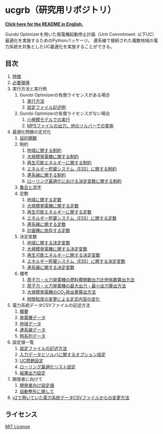 # ucgrb（研究用リポジトリ）

**[Click here for the README in English.](README_EN.md)**

Gurobi Optimizerを用いた発電機起動停止計画（Unit Commitment: 以下UC）最適化を実施するためのPythonパッケージ。
連系線で接続された複数地域の電力系統を対象としたUC最適化を実施することができる。


## 目次

1. [特徴](docs/01_feature.md)
2. [必要環境](docs/02_requirement.md)
3. 実行方法と実行例
   1. Gurobi Optimizerの有償ライセンスがある場合
      1. [実行方法](docs/03_01_run_with_licence/01_run.md)
      2. [設定ファイル記述例](docs/03_01_run_with_licence/02_example.md)
   2. Gurobi Optimizerの有償ライセンスがない場合
      1. [小規模モデルでの実行](docs/03_02_run_without_licence/01_run.md)
      2. [MPSファイルの出力、他のソルバーでの実施](docs/03_02_run_without_licence/02_mps.md)
4. 最適化問題の定式化
   1. [目的関数](docs/04_formulation/01_objective_function.md)
   2. 制約
      1. [地域に関する制約](docs/04_formulation/02_constraint/01_area.md)
      2. [大規模発電機に関する制約](docs/04_formulation/02_constraint/02_generation.md)
      3. [再生可能エネルギーに関する制約](docs/04_formulation/02_constraint/03_re.md)
      4. [エネルギー貯蔵システム（ESS）に関する制約](docs/04_formulation/02_constraint/04_ess.md)
      5. [連系線に関する制約](docs/04_formulation/02_constraint/05_tie.md)
      6. [ローリング最適化における決定変数に関する制約](docs/04_formulation/02_constraint/06_inheritance.md)
   3. [集合と添字](docs/04_formulation/03_set_and_index.md)
   4. 定数
      1. [地域に関する定数](docs/04_formulation/04_parameter/01_area.md)
      2. [大規模発電機に関する定数](docs/04_formulation/04_parameter/02_generator.md)
      3. [再生可能エネルギーに関する定数](docs/04_formulation/04_parameter/03_re.md)
      4. [エネルギー貯蔵システム（ESS）に関する定数](docs/04_formulation/04_parameter/04_ess.md)
      5. [連系線に関する定数](docs/04_formulation/04_parameter/05_tie.md)
      6. [計画種に依存する定数](docs/04_formulation/04_parameter/06_depend_on_scheduling_kind.md)
   5. 決定変数
      1. [地域に関する決定変数](docs/04_formulation/05_variable/01_area.md)
      2. [大規模発電機に関する決定変数](docs/04_formulation/05_variable/02_geneation.md)
      3. [再生可能エネルギーに関する決定変数](docs/04_formulation/05_variable/03_re.md)
      4. [エネルギー貯蔵システム（ESS）に関する決定変数](docs/04_formulation/05_variable/04_ess.md)
      5. [連系線に関する決定変数](docs/04_formulation/05_variable/05_tie.md)
   6. 備考
      1. [原子力・火力発電機の燃料費関数出力比例係数算出方法](docs/04_formulation/06_appendix/01_fuel_cost.md)
      2. [原子力・火力発電機の最大出力・最小出力算出方法](docs/04_formulation/06_appendix/02_max_min_output.md)
      3. [大規模発電機のCO<sub>2</sub>排出量算出方法](docs/04_formulation/06_appendix/03_emission.md)
      4. [時間粒度の変更による定式内容の変化](docs/04_formulation/06_appendix/04_time_series_granularity.md)
5. 電力系統データCSVファイルの記述方法
   1. [概要](docs/05_csvfile/01_about.md)
   2. [発電機データ](docs/05_csvfile/02_generation.md)
   3. [地域データ](docs/05_csvfile/03_area.md)
   4. [連系線データ](docs/05_csvfile/04_tie.md)
   5. [時系列データ](docs/05_csvfile/05_timeline.md)
6. 設定値一覧
   1. [設定ファイルの記述方法](docs/06_config/01_how_to_write.md)
   2. [入力データとソルバに関するオプション設定](docs/06_config/02_input_data_and_solver.md)
   3. [UC問題設定](docs/06_config/03_unit_commitment.md)
   4. [ローリング最適化リスト設定](docs/06_config/04_rolling_optimization_list.md)
   5. [結果出力設定](docs/06_config/05_result_output.md)
7. 開発者に向けて
   1. [開発者向け設定値](docs/07_for_developer/01_config_setting.md)
   2. [自動整形に関して](docs/07_for_developer/02_formatter.md)
8. [v2で用いていた電力系統データCSVファイルからの変更方法](docs/08_how_to_modify_csvfile.md)


## ライセンス

[MIT License](LICENSE)
